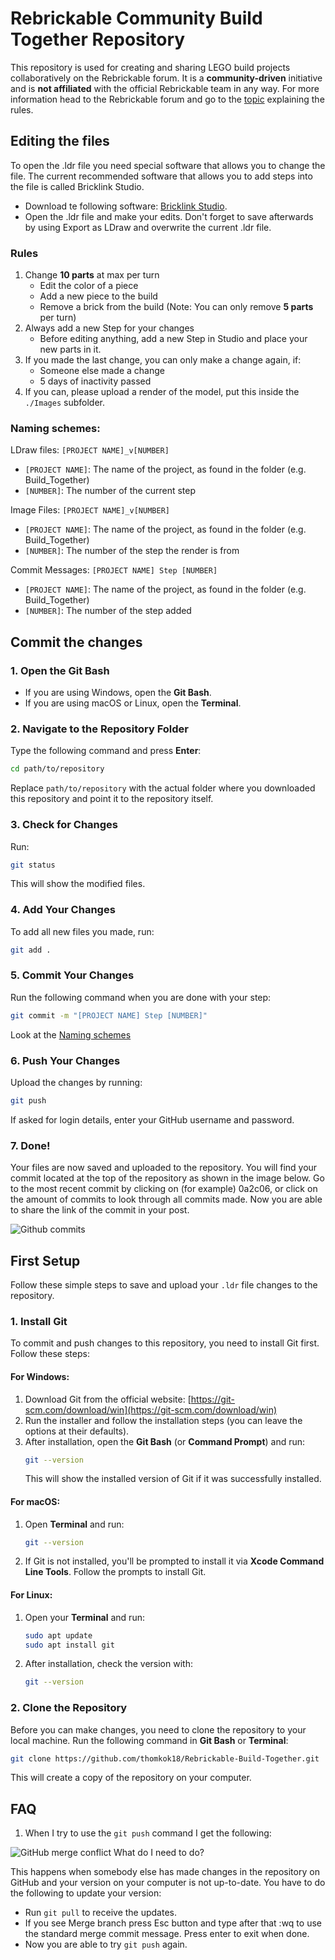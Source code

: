# Rebrickable Community Build Together Repository

This repository is used for creating and sharing LEGO build projects collaboratively on the Rebrickable forum. It is a **community-driven** initiative and is **not affiliated** with the official Rebrickable team in any way. For more information head to the Rebrickable forum and go to the [topic](https://forum.rebrickable.com/t/building-together-v2/166766) explaining the rules.

## Editing the files

To open the .ldr file you need special software that allows you to change the file. The current recommended software that allows you to add steps into the file is called Bricklink Studio.
- Download te following software: [Bricklink Studio](https://www.bricklink.com/v3/studio/download.page).
- Open the .ldr file and make your edits. Don't forget to save afterwards by using Export as LDraw and overwrite the current .ldr file.

### Rules

1. Change **10 parts** at max per turn
   - Edit the color of a piece
   - Add a new piece to the build
   - Remove a brick from the build (Note: You can only remove **5 parts** per turn)
2. Always add a new Step for your changes
   - Before editing anything, add a new Step in Studio and place your new parts in it.
3. If you made the last change, you can only make a change again, if:
   - Someone else made a change
   - 5 days of inactivity passed
4. If you can, please upload a render of the model, put this inside the `./Images` subfolder.

### Naming schemes:

LDraw files: `[PROJECT NAME]_v[NUMBER]`
- `[PROJECT NAME]`: The name of the project, as found in the folder (e.g. Build_Together)
- `[NUMBER]`: The number of the current step

Image Files: `[PROJECT NAME]_v[NUMBER]`
- `[PROJECT NAME]`: The name of the project, as found in the folder (e.g. Build_Together)
- `[NUMBER]`: The number of the step the render is from

Commit Messages: `[PROJECT NAME] Step [NUMBER]`
- `[PROJECT NAME]`: The name of the project, as found in the folder (e.g. Build_Together)
- `[NUMBER]`: The number of the step added

## Commit the changes

### 1. Open the Git Bash
- If you are using Windows, open the **Git Bash**.
- If you are using macOS or Linux, open the **Terminal**.

### 2. Navigate to the Repository Folder
Type the following command and press **Enter**:
```sh
cd path/to/repository
```
Replace `path/to/repository` with the actual folder where you downloaded this repository and point it to the repository itself.

### 3. Check for Changes
Run:
```sh
git status
```
This will show the modified files.

### 4. Add Your Changes
To add all new files you made, run:
```sh
git add .
```

### 5. Commit Your Changes
Run the following command when you are done with your step:
```sh
git commit -m "[PROJECT NAME] Step [NUMBER]"
```
Look at the [Naming schemes](#naming-schemes)

### 6. Push Your Changes
Upload the changes by running:
```sh
git push
```
If asked for login details, enter your GitHub username and password.

### 7. Done!
Your files are now saved and uploaded to the repository. You will find your commit located at the top of the repository as shown in the image below. Go to the most recent commit by clicking on (for example) 0a2c06, or click on the amount of commits to look through all commits made. Now you are able to share the link of the commit in your post.

![Github commits](https://github.com/user-attachments/assets/d6b529d5-7e04-4369-9cfb-23e21d67599e)

## First Setup

Follow these simple steps to save and upload your `.ldr` file changes to the repository.

### 1. Install Git
To commit and push changes to this repository, you need to install Git first. Follow these steps:

#### For Windows:
1. Download Git from the official website: [https://git-scm.com/download/win](https://git-scm.com/download/win)
2. Run the installer and follow the installation steps (you can leave the options at their defaults).
3. After installation, open the **Git Bash** (or **Command Prompt**) and run:
   ```sh
   git --version
   ```
   This will show the installed version of Git if it was successfully installed.

#### For macOS:
1. Open **Terminal** and run:
   ```sh
   git --version
   ```
2. If Git is not installed, you'll be prompted to install it via **Xcode Command Line Tools**. Follow the prompts to install Git.

#### For Linux:
1. Open your **Terminal** and run:
   ```sh
   sudo apt update
   sudo apt install git
   ```
2. After installation, check the version with:
   ```sh
   git --version
   ```

### 2. Clone the Repository
Before you can make changes, you need to clone the repository to your local machine. Run the following command in **Git Bash** or **Terminal**:
```sh
git clone https://github.com/thomkok18/Rebrickable-Build-Together.git
```
This will create a copy of the repository on your computer.

## FAQ

1. When I try to use the ``git push`` command I get the following:

![GitHub merge conflict](https://github.com/user-attachments/assets/758f4c79-621d-45f5-a15b-dfd18dc1d132)
What do I need to do?

This happens when somebody else has made changes in the repository on GitHub and your version on your computer is not up-to-date. You have to do the following to update your version:
* Run ``git pull`` to receive the updates.
* If you see Merge branch press Esc button and type after that :wq to use the standard merge commit message. Press enter to exit when done.
* Now you are able to try ``git push`` again.
